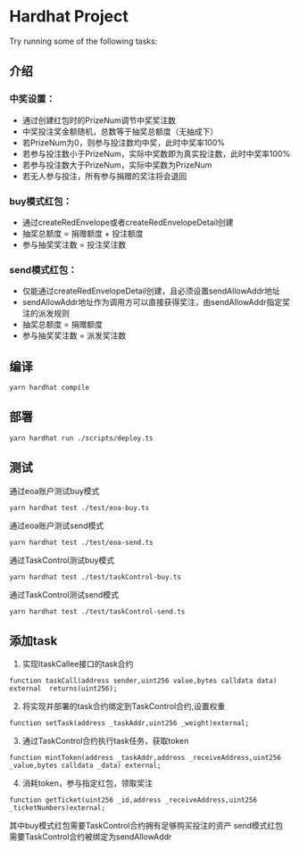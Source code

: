 # Hardhat Project


Try running some of the following tasks:

## 介绍
### 中奖设置：
 + 通过创建红包时的PrizeNum调节中奖奖注数
 + 中奖投注奖金额随机，总数等于抽奖总额度（无抽成下）
 + 若PrizeNum为0，则参与投注数均中奖，此时中奖率100%
 + 若参与投注数小于PrizeNum，实际中奖数即为真实投注数，此时中奖率100%
 + 若参与投注数大于PrizeNum，实际中奖数为PrizeNum
 + 若无人参与投注，所有参与捐赠的奖注将会退回
  
### buy模式红包：
 + 通过createRedEnvelope或者createRedEnvelopeDetail创建
 + 抽奖总额度 = 捐赠额度 + 投注额度
 + 参与抽奖奖注数 = 投注奖注数

### send模式红包：
 + 仅能通过createRedEnvelopeDetail创建，且必须设置sendAllowAddr地址
 + sendAllowAddr地址作为调用方可以直接获得奖注，由sendAllowAddr指定奖注的派发规则
 + 抽奖总额度 = 捐赠额度
 + 参与抽奖奖注数 = 派发奖注数
  


## 编译
```shell
yarn hardhat compile
```

## 部署
```shell
yarn hardhat run ./scripts/deploy.ts
```

## 测试
通过eoa账户测试buy模式
```shell
yarn hardhat test ./test/eoa-buy.ts
```

通过eoa账户测试send模式
```shell
yarn hardhat test ./test/eoa-send.ts
```

通过TaskControl测试buy模式
```shell
yarn hardhat test ./test/taskControl-buy.ts
```

通过TaskControl测试send模式
```shell
yarn hardhat test ./test/taskControl-send.ts
```

## 添加task
1. 实现ItaskCallee接口的task合约
```
function taskCall(address sender,uint256 value,bytes calldata data) external  returns(uint256);
```

2. 将实现并部署的task合约绑定到TaskControl合约,设置权重
```
function setTask(address _taskAddr,uint256 _weight)external;
```

3. 通过TaskControl合约执行task任务，获取token
```
function mintToken(address _taskAddr,address _receiveAddress,uint256 _value,bytes calldata _data) external;
```

4. 消耗token，参与指定红包，领取奖注
```
function getTicket(uint256 _id,address _receiveAddress,uint256 _ticketNumbers)external;
```

其中buy模式红包需要TaskControl合约拥有足够购买投注的资产
send模式红包需要TaskControl合约被绑定为sendAllowAddr

